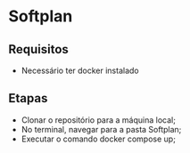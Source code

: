 # Softplan

## Requisitos
* Necessário ter docker instalado

## Etapas

* Clonar o repositório para a máquina local;
* No terminal, navegar para a pasta Softplan;
* Executar o comando docker compose up;
